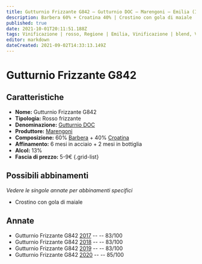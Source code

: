 ```yaml
---
title: Gutturnio Frizzante G842 – Gutturnio DOC – Marengoni – Emilia (IT) – 5-9€ – 2★-3★
description: Barbera 60% + Croatina 40% | Crostino con gola di maiale
published: true
date: 2021-10-01T20:11:51.188Z
tags: Vinificazione | rosso, Regione | Emilia, Vinificazione | blend, Vinificazione | frizzante, Valutazioni | 3 stelle, Vitigni | Barbera, Vitigni | Croatina, Prezzi | 5-9€, Alimento | crostini, Aromatizzazione | con gola di maiale, 
editor: markdown
dateCreated: 2021-09-02T14:33:13.149Z
---
```


# Gutturnio Frizzante G842 

## Caratteristiche
- **Nome:** Gutturnio Frizzante G842 
- **Tipologia:** Rosso frizzante
- **Denominazione:** [Gutturnio DOC](/denominazioni/Italia/Emilia/DOC-Gutturnio)
- **Produttore:** [Marengoni](/produttori/Italia/Emilia/Marengoni) 
- **Composizione:** 60% [Barbera](/vitigni/Italia/bacca-nera/barbera) + 40% [Croatina](/vitigni/Italia/bacca-nera/croatina)
- **Affinamento:** 6 mesi in acciaio + 2 mesi in bottiglia
- **Alcol:** 13%
- **Fascia di prezzo:** 5-9€
{.grid-list}

## Possibili abbinamenti
*Vedere le singole annate per abbinamenti specifici*

- Crostino con gola di maiale 

## Annate
- Gutturnio Frizzante G842 [2017](/vini/Italia/Emilia/Marengoni/Gutturnio-Farosa-Riserva/2017) -- <span class="star-2"></span> -- 83/100
- Gutturnio Frizzante G842 [2018](/vini/Italia/Emilia/Marengoni/Gutturnio-Farosa-Riserva/2018) -- <span class="star-2"></span> -- 83/100
- Gutturnio Frizzante G842 [2019](/vini/Italia/Emilia/Marengoni/Gutturnio-Farosa-Riserva/2019) -- <span class="star-2"></span> -- 83/100
- Gutturnio Frizzante G842 [2020](/vini/Italia/Emilia/Marengoni/Gutturnio-Farosa-Riserva/2020) -- <span class="star-3"></span> -- 85/100
